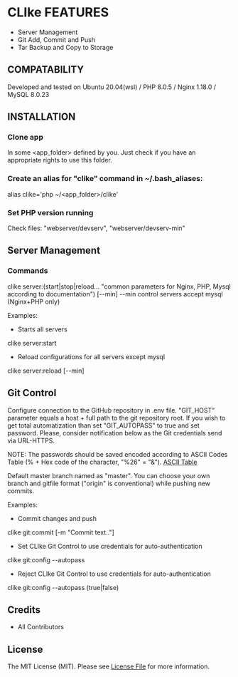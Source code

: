 # CLIke FEATURES #
* Server Management
* Git Add, Commit and Push
* Tar Backup and Copy to Storage

## COMPATABILITY ##
Developed and tested on Ubuntu 20.04(wsl) / PHP 8.0.5 / Nginx 1.18.0 / MySQL 8.0.23

## INSTALLATION ##

### Clone app ###
In some \<app_folder\> defined by you. Just check if you have an appropriate rights to use this folder.

### Create an alias for "clike" command in ~/.bash_aliases: ###
alias clike='php ~/\<app_folder\>/clike'

### Set PHP version running ###
Check files: "webserver/devserv", "webserver/devserv-min"

## Server Management ##
### Commands ###
clike server:(start|stop|reload... "common parameters for Nginx, PHP, Mysql according to documentation") [--min]
--min control servers accept mysql (Nginx+PHP only)

Examples:
* Starts all servers

clike server:start

* Reload configurations for all servers except mysql

clike server:reload [--min]

## Git Control ##

Configure connection to the GitHub repository in .env file.
"GIT_HOST" parameter equals a host + full path to the git repository root.
If you wish to get total automatization than set "GIT_AUTOPASS" to true and set password. Please, consider notification below as the Git credentials send via URL-HTTPS.

NOTE: The passwords should be saved encoded according to ASCII Codes Table (% + Hex code of the character, "%26" = "&").
[ASCII Table](https://ascii.cl/)

Default master branch named as "master". You can choose your own branch and gitfile format ("origin" is conventional) while pushing new commits.

Examples:
* Commit changes and push

clike git:commit [-m "Commit text.."]

* Set CLIke Git Control to use credentials for auto-authentication

clike git:config --autopass

* Reject CLIke Git Control to use credentials for auto-authentication

clike git:config --autopass (true|false)






## Credits

- All Contributors

## License

The MIT License (MIT). Please see [License File](LICENSE) for more information.